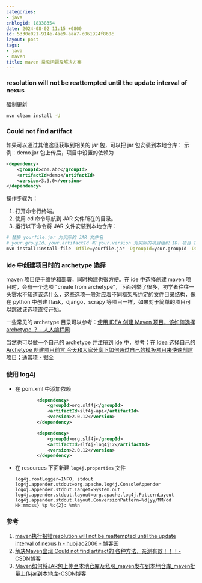 ```yaml
---
categories:
- java
cnblogid: 18338354
date: 2024-08-02 11:15 +0800
id: 5330e021-914e-4ae9-aaa7-c061924f860c
layout: post
tags:
- java
- maven
title: maven 常见问题及解决方案
---
```


### resolution will not be reattempted until the update interval of nexus
强制更新
```bash
mvn clean install -U
```



### Could not find artifact
如果可以通过其他途径获取到相关的 jar 包，可以把 jar 包安装到本地仓库：
示例：demo.jar 包上传后，项目中设置的依赖为
```xml
<dependency>
    <groupId>com.abc</groupId>
    <artifactId>demo</artifactId>
    <version>3.3.0</version>
</dependency>
```
操作步骤为：
1. 打开命令行终端。
2. 使用 cd 命令导航到 JAR 文件所在的目录。
3. 运行以下命令将 JAR 文件安装到本地仓库：
```bash
# 替换 yourfile.jar 为实际的 JAR 文件名
# your.groupId、your.artifactId 和 your.version 为实际的项目组织 ID、项目 ID 和版本号
mvn install:install-file -Dfile=yourfile.jar -DgroupId=your.groupId -DartifactId=your.artifactId -Dversion=your.version -Dpackaging=jar
```



### ide 中创建项目时的 archetype 选择

maven 项目便于维护和部署，同时构建也很方便。在 ide 中选择创建 maven 项目时，会有一个选项 "create from archetype"，下面列举了很多，初学者往往一头雾水不知道该选什么，这些选项一般对应着不同框架所约定的文件目录结构，像在 python 中创建 flask，django，scrapy 等项目一样，如果对于简单的项目可以跳过该选项直接开始。

一些常见的 archetype 目录可以参考：[使用 IDEA 创建 Maven 项目，该如何选择 archetype ？ - 人人编程网](https://www.hxstrive.com/article/1265.htm#catalogue_16)

当然也可以做一个自己的 archetype 并注册到 ide 中，参考：[在 Idea 选择自己的 Archetype 创建项目前言 今天和大家分享下如何通过自己的模板项目来快速创建项目；通常项 - 掘金](https://juejin.cn/post/7340573362216271913)



### 使用 log4j

- 在 pom.xml 中添加依赖

  ```xml
          <dependency>
              <groupId>org.slf4j</groupId>
              <artifactId>slf4j-api</artifactId>
              <version>2.0.12</version>
          </dependency>
  
          <dependency>
              <groupId>org.slf4j</groupId>
              <artifactId>slf4j-log4j12</artifactId>
              <version>2.0.12</version>
          </dependency>
  ```

- 在 resources 下面新建 `log4j.properties` 文件

  ```properties
  log4j.rootLogger=INFO, stdout
  log4j.appender.stdout=org.apache.log4j.ConsoleAppender
  log4j.appender.stdout.Target=System.out
  log4j.appender.stdout.layout=org.apache.log4j.PatternLayout
  log4j.appender.stdout.layout.ConversionPattern=%d{yy/MM/dd HH:mm:ss} %p %c{2}: %m%n
  ```

  

### 参考
1. [maven执行报错resolution will not be reattempted until the update interval of nexus h - huojiao2006 - 博客园](https://www.cnblogs.com/huojiao2006/articles/5195965.html)
2. [解决Maven出现 Could not find artifact的 各种方法，亲测有效！！！-CSDN博客](https://blog.csdn.net/2301_79779756/article/details/138077045)
3. [Maven如何将JAR包上传至本地仓库及私服_maven发布到本地仓库_maven批量上传jar到本地库-CSDN博客](https://blog.csdn.net/2401_83703835/article/details/137472299)